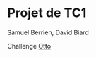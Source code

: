 # Projet de TC1

Samuel Berrien, David Biard

Challenge [Otto](https://www.kaggle.com/c/otto-group-product-classification-challenge)
